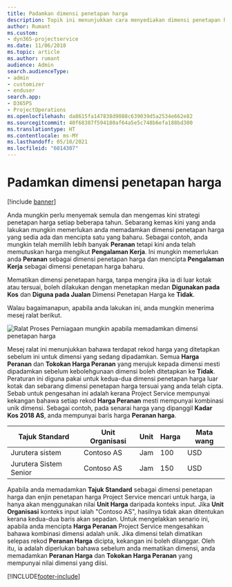```yaml
---
title: Padamkan dimensi penetapan harga
description: Topik ini menunjukkan cara menyediakan dimensi penetapan harga dalam penyelesaian Project Service.
author: Rumant
ms.custom:
- dyn365-projectservice
ms.date: 11/06/2018
ms.topic: article
ms.author: rumant
audience: Admin
search.audienceType:
- admin
- customizer
- enduser
search.app:
- D365PS
- ProjectOperations
ms.openlocfilehash: da8615fa147838d9088c639039d5a2534e662e82
ms.sourcegitcommit: 40f68387f594180af64a5e5c748b6efa188bd300
ms.translationtype: HT
ms.contentlocale: ms-MY
ms.lasthandoff: 05/10/2021
ms.locfileid: "6014307"
---
```

# <a name="turn-off-a-pricing-dimension"></a>Padamkan dimensi penetapan harga

[!include [banner](../includes/psa-now-project-operations.md)]

Anda mungkin perlu menyemak semula dan mengemas kini strategi penetapan harga setiap beberapa tahun. Sebarang kemas kini yang anda lakukan mungkin memerlukan anda memadamkan dimensi penetapan harga yang sedia ada dan mencipta satu yang baharu. Sebagai contoh, anda mungkin telah memilih lebih banyak **Peranan** tetapi kini anda telah memutuskan harga mengikut **Pengalaman Kerja**. Ini mungkin memerlukan anda **Peranan** sebagai dimensi penetapan harga dan mencipta **Pengalaman Kerja** sebagai dimensi penetapan harga baharu. 

Mematikan dimensi penetapan harga, tanpa mengira jika ia di luar kotak atau tersuai, boleh dilakukan dengan menetapkan medan **Digunakan pada Kos** dan **Diguna pada Jualan** Dimensi Penetapan Harga ke **Tidak**.

Walau bagaimanapun, apabila anda lakukan ini, anda mungkin menerima mesej ralat berikut.

![Ralat Proses Perniagaan mungkin apabila memadamkan dimensi penetapan harga](media/Business-Process-Error.png)


Mesej ralat ini menunjukkan bahawa terdapat rekod harga yang ditetapkan sebelum ini untuk dimensi yang sedang dipadamkan. Semua **Harga Peranan** dan **Tokokan Harga Peranan** yang merujuk kepada dimensi mesti dipadamkan sebelum kebolehgunaan dimensi boleh ditetapkan ke **Tidak**. Peraturan ini diguna pakai untuk kedua-dua dimensi penetapan harga luar kotak dan sebarang dimensi penetapan harga tersuai yang anda telah cipta. Sebab untuk pengesahan ini adalah kerana Project Service mempunyai kekangan bahawa setiap rekod **Harga Peranan** mesti mempunyai kombinasi unik dimensi. Sebagai contoh, pada senarai harga yang dipanggil **Kadar Kos 2018 AS**, anda mempunyai baris harga **Peranan harga**. 

| Tajuk Standard         | Unit Organisasi    |Unit   |Harga  |Mata wang  |
| -----------------------|-------------|-------|-------|----------|
| Jurutera sistem|Contoso AS|Jam| 100|USD|
| Jurutera Sistem Senior|Contoso AS|Jam| 150| USD|


Apabila anda memadamkan **Tajuk Standard** sebagai dimensi penetapan harga dan enjin penetapan harga Project Service mencari untuk harga, ia hanya akan menggunakan nilai **Unit Harga** daripada konteks input. Jika **Unit Organisasi** konteks input ialah "Contoso AS", hasilnya tidak akan ditentukan kerana kedua-dua baris akan sepadan. Untuk mengelakkan senario ini, apabila anda mencipta **Harga Peranan** Project Service mengesahkan bahawa kombinasi dimensi adalah unik. Jika dimensi telah dimatikan selepas rekod **Peranan Harga** dicipta, kekangan ini boleh dilanggar. Oleh itu, ia adalah diperlukan bahawa sebelum anda mematikan dimensi, anda memadamkan **Peranan Harga** dan **Tokokan Harga Peranan** yang mempunyai nilai dimensi yang diisi.



[!INCLUDE[footer-include](../includes/footer-banner.md)]
